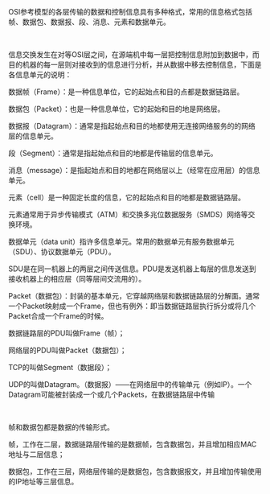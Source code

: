 OSI参考模型的各层传输的数据和控制信息具有多种格式，常用的信息格式包括帧、数据包、数据报、段、消息、元素和数据单元。

 

信息交换发生在对等OSI层之间，在源端机中每一层把控制信息附加到数据中，而目的机器的每一层则对接收到的信息进行分析，并从数据中移去控制信息，下面是各信息单元的说明：

数据帧（Frame）：是一种信息单位，它的起始点和目的点都是数据链路层。

数据包（Packet）：也是一种信息单位，它的起始和目的地是网络层。

数据报（Datagram）：通常是指起始点和目的地都使用无连接网络服务的的网络层的信息单元。

段（Segment）：通常是指起始点和目的地都是传输层的信息单元。

消息（message）：是指起始点和目的地都在网络层以上（经常在应用层）的信息单元。

元素（cell）是一种固定长度的信息，它的起始点和目的地都是数据链路层。

元素通常用于异步传输模式（ATM）和交换多兆位数据服务（SMDS）网络等交换环境。

数据单元（data unit）指许多信息单元。常用的数据单元有服务数据单元（SDU）、协议数据单元（PDU）。

SDU是在同一机器上的两层之间传送信息。PDU是发送机器上每层的信息发送到接收机器上的相应层（同等层间交流用的）。

Packet（数据包）：封装的基本单元，它穿越网络层和数据链路层的分解面。通常一个Packet映射成一个Frame，但也有例外：即当数据链路层执行拆分或将几个Packet合成一个Frame的时候。

数据链路层的PDU叫做Frame（帧）；

网络层的PDU叫做Packet（数据包）；

TCP的叫做Segment（数据段）；

UDP的叫做Datagram。（数据报）——在网络层中的传输单元（例如IP）。一个Datagram可能被封装成一个或几个Packets，在数据链路层中传输

 

帧和数据包都是数据的传输形式。

帧，工作在二层，数据链路层传输的是数据帧，包含数据包，并且增加相应MAC地址与二层信息；

数据包，工作在三层，网络层传输的是数据包，包含数据报文，并且增加传输使用的IP地址等三层信息。 